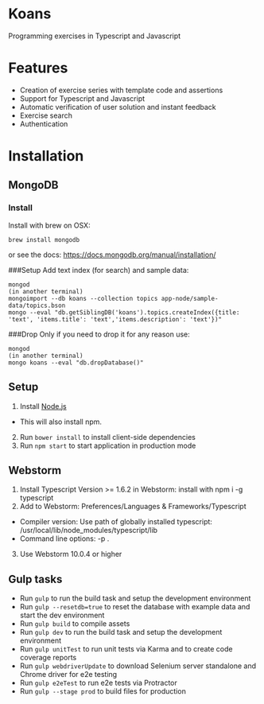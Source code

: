 # Koans
Programming exercises in Typescript and Javascript


# Features
- Creation of exercise series with template code and assertions
- Support for Typescript and Javascript
- Automatic verification of user solution and instant feedback
- Exercise search
- Authentication

# Installation

## MongoDB
### Install 
Install with brew on OSX:
```
brew install mongodb
```
or see the docs: https://docs.mongodb.org/manual/installation/

###Setup
Add text index (for search) and sample data:
```
mongod
(in another terminal)
mongoimport --db koans --collection topics app-node/sample-data/topics.bson
mongo --eval "db.getSiblingDB('koans').topics.createIndex({title: 'text', 'items.title': 'text','items.description': 'text'})"
```

###Drop
Only if you need to drop it for any reason use:
```
mongod
(in another terminal)
mongo koans --eval "db.dropDatabase()"
```

## Setup
1. Install [Node.js](http://nodejs.org/)
 - This will also install npm.
2. Run `bower install` to install client-side dependencies
3. Run `npm start` to start application in production mode


## Webstorm
1. Install Typescript Version >= 1.6.2 in Webstorm: install with npm i -g typescript
2. Add to Webstorm: Preferences/Languages & Frameworks/Typescript
- Compiler version: Use path of globally installed typescript: /usr/local/lib/node_modules/typescript/lib
- Command line options: -p .
3. Use Webstorm 10.0.4 or higher

## Gulp tasks
- Run `gulp` to run the build task and setup the development environment
- Run `gulp --resetdb=true` to reset the database with example data and start the dev environment
- Run `gulp build` to compile assets
- Run `gulp dev` to run the build task and setup the development environment
- Run `gulp unitTest` to run unit tests via Karma and to create code coverage reports
- Run `gulp webdriverUpdate` to download Selenium server standalone and Chrome driver for e2e testing
- Run `gulp e2eTest` to run e2e tests via Protractor
- Run `gulp --stage prod` to build files for production

